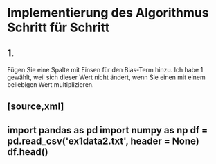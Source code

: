 # Implementierung des Algorithmus Schritt für Schritt
## 1.
Fügen Sie eine Spalte mit Einsen für den Bias-Term hinzu. Ich habe 1 gewählt, weil sich dieser Wert nicht ändert, wenn Sie einen mit einem beliebigen Wert multiplizieren.

[source,xml]
----
import pandas as pd
import numpy as np
df = pd.read_csv('ex1data2.txt', header = None)
df.head()
----
